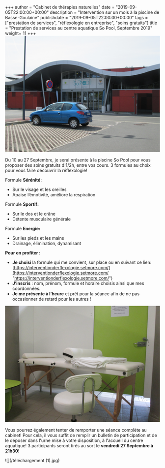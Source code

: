 +++
author = "Cabinet de thérapies naturelles"
date = "2019-09-05T22:00:00+00:00"
description = "Intervention sur un mois à la piscine de Basse-Goulaine"
publishdate = "2019-09-05T22:00:00+00:00"
tags = ["prestation de services", "réflexologie en entreprise", "soins gratuits"]
title = "Prestation de services au centre aquatique So Pool, Septembre 2019"
weight= 11
+++
![](/IMG_1338.JPG)

Du 10 au 27 Septembre, je serai présente à la piscine So Pool pour vous proposer des soins gratuits d'1/2h, entre vos cours. 3 formules au choix pour vous faire découvrir la réflexologie!

Formule **Sérénité:**

* Sur le visage et les oreilles
* Apaise l’émotivité, améliore la respiration

Formule **Sportif:**

* Sur le dos et le crâne
* Détente musculaire générale

Formule **Energie:**

* Sur les pieds et les mains
* Drainage, élimination, dynamisant

**Pour en profiter :**

* **Je choisi** la formule qui me convient, sur place ou en suivant ce lien: [https://interventionderflexologie.setmore.com/](https://interventionderflexologie.setmore.com/ "https://interventionderflexologie.setmore.com/")
* **J’inscris** : nom, prénom, formule et horaire choisis ainsi que mes coordonnées.
* **Je me présente à l’heure** et prêt pour la séance afin de ne pas occasionner de retard pour les autres !

![](/IMG_1337.JPG)

Vous pourrez également tenter de remporter une séance complète au cabinet! Pour cela, il vous suffit de remplir un bulletin de participation et de le déposer dans l'urne mise à votre disposition, à l'accueil du centre aquatique! 3 participants seront tirés au sort le **vendredi 27 Septembre à 21h30**!

![](/téléchargement (1).jpg)
